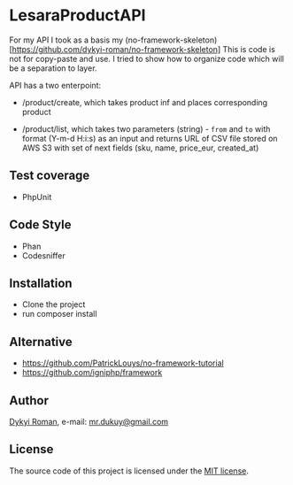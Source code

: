 # LesaraProductAPI

For my API I took as a basis my (no-framework-skeleton)[https://github.com/dykyi-roman/no-framework-skeleton]
This is code is not for copy-paste and use. I tried to show how to organize code which will be a separation to layer.

API has a two enterpoint:

- /product/create, which takes product inf and places corresponding product

- /product/list, which takes two parameters (string) - `from` and `to` with format (Y-m-d H:i:s) as an input and returns URL of CSV file stored on AWS S3 with set of next fields (sku, name, price_eur, created_at)

## Test coverage
 * PhpUnit
 
## Code Style 
 * Phan
 * Codesniffer

## Installation
 + Clone the project
 + run composer install
 
## Alternative

* https://github.com/PatrickLouys/no-framework-tutorial
* https://github.com/igniphp/framework

## Author
[Dykyi Roman](https://www.linkedin.com/in/roman-dykyi-43428543/), e-mail: [mr.dukuy@gmail.com](mailto:mr.dukuy@gmail.com)

## License
The source code of this project is licensed under the [MIT license](https://opensource.org/licenses/mit-license.php).
